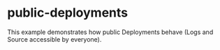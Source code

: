 # public-deployments

This example demonstrates how public Deployments behave (Logs and Source accessible by everyone).
